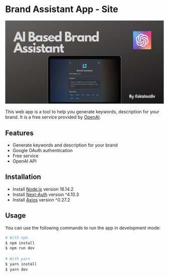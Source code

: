 # Brand Assistant App - Site

![Brand Cover](https://raw.githubusercontent.com/JealousGx/100daysofcode/brand-assistant/app-site/components/static/brand-cover.png)

This web app is a tool to help you generate keywords, description for your brand. It is a free service provided by [OpenAI](https://openai.com/).

## Features

- Generate keywords and description for your brand
- Google OAuth authentication
- Free service
- OpenAI API

## Installation

- Install [Node.js](https://nodejs.org/en/) version 16.14.2
- Install [Next-Auth](https://next-auth.js.org/) version ^4.10.3
- Install [Axios](https://www.npmjs.com/package/axios) version ^0.27.2

## Usage

You can use the following commands to run the app in development mode:

```bash
# With npm
$ npm install
$ npm run dev

# With yarn
$ yarn install
$ yarn dev
```
